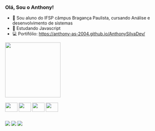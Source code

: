 ### Olá, Sou o Anthony!




- 🔭 Sou aluno do IFSP câmpus Bragança Paulista, cursando Análise e desenvolvimento de sistemas
- 🌱 Estudando Javascript
- 💻 Portifólio: https://anthony-as-2004.github.io/AnthonySilvaDev/



<div>
  <img height="180em" src="https://github-readme-stats.vercel.app/api?username=Anthony-As-2004&show_icons=true&theme=dracula"/>
  
 
 
  <div>
  
  <div style="display: inline_block"><br>
    <img align="center" height="30" width="40" src="https://cdn.jsdelivr.net/gh/devicons/devicon/icons/html5/html5-original.svg"/>
    <img align="center" height="30" width="40" src="https://cdn.jsdelivr.net/gh/devicons/devicon/icons/css3/css3-original.svg"/>
    <img align="center" height="30" width="40" src="https://cdn.jsdelivr.net/gh/devicons/devicon/icons/bootstrap/bootstrap-original.svg"/>
    <img align="center" height="30" width="40" src="https://cdn.jsdelivr.net/gh/devicons/devicon/icons/c/c-original.svg"/>
  </div>
  
  ##
  
  <div>
    <a href="https://www.linkedin.com/in/anthony-augusto-silva-a42617279/" target="_blank"><img src="https://img.shields.io/badge/LinkedIn-0077B5?style=for-the-badge&logo=linkedin&logoColor=white"></a>
    <a href="mailto:anthony.as2004@gmail.com"><img src="https://img.shields.io/badge/Gmail-D14836?style=for-the-badge&logo=gmail&logoColor=white" target="_blank"></a>
    <a href="https://www.codewars.com/users/Anthony-As-2004" target="_blank"><img src="https://img.shields.io/badge/Codewars-B1361E?style=for-the-badge&logo=Codewars&logoColor=white"></a>
    </div>                                               
  
